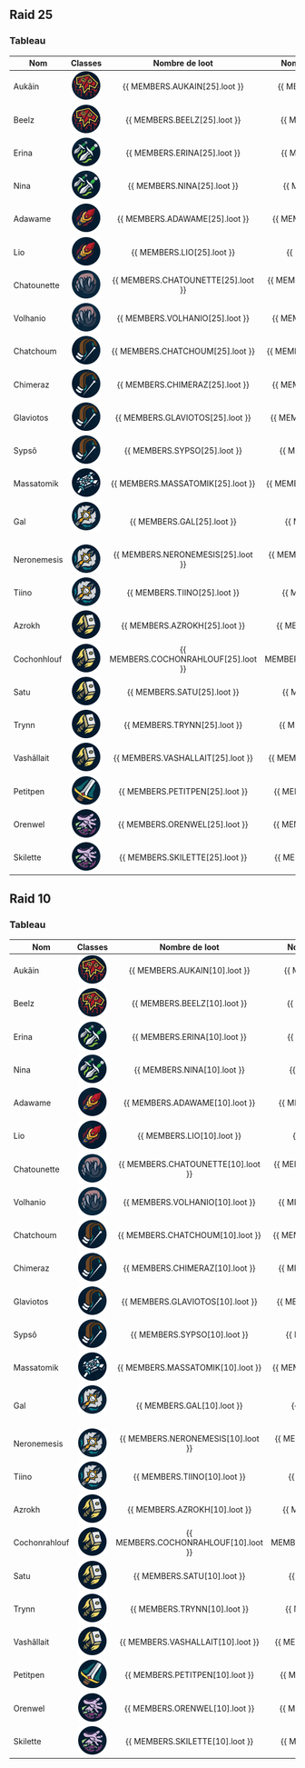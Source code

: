 <script setup>

const MEMBERS = {
    AUKAIN: {
        10:{
            raid: 1,
        loot: 0,
        },
        25:{
            raid: 1,
        loot: 1,
        },
        
    },
    BEELZ: {
        10:{
            raid: 1,
        loot: 0,
        },
        25:{
            raid: 1,
        loot: 0,
        },
        
    },
    ERINA: {
        10:{
            raid: 1,
        loot: 0,
        },
        25:{
            raid: 1,
        loot: 0,
        },
        
    },
    NINA: {
        10:{
            raid: 1,
        loot: 0,
        },
        25:{
            raid: 1,
        loot: 1,
        },
        
    },
    ADAWAME: {
        10:{
            raid: 1,
        loot: 0,
        },
        25:{
            raid: 1,
        loot: 1,
        },
        
    },
    LIO: {
        10:{
            raid: 1,
        loot: 0,
        },
        25:{
            raid: 1,
        loot: 1,
        },
        
    },
    CHATOUNETTE: {
        10:{
            raid: 1,
        loot: 0,
        },
        25:{
            raid: 1,
        loot: 0,
        },
        
    },
    VOLHANIO: {
        10:{
            raid: 1,
        loot: 0,
        },
        25:{
            raid: 1,
        loot: 0,
        },
        
    },
    CHATCHOUM: {
        10:{
            raid: 1,
        loot: 0,
        },
        25:{
            raid: 1,
        loot: 2,
        },
        
    },
    CHIMERAZ: {
        10:{
            raid: 1,
        loot: 0,
        },
        25:{
            raid: 1,
        loot: 1,
        },
        
    },
    GLAVIOTOS: {
        10:{
            raid: 1,
        loot: 0,
        },
        25:{
            raid: 1,
        loot: 0,
        },
        
    },
    SYPSO: {
        10:{
            raid: 1,
        loot: 0,
        },
        25:{
            raid: 1,
        loot: 0,
        },
        
    },
    MASSATOMIK: {
        10:{
            raid: 1,
        loot: 0,
        },
        25:{
            raid: 1,
        loot: 0,
        },
        
    },
    GAL: {
        10:{
            raid: 1,
        loot: 0,
        },
        25:{
            raid: 1,
        loot: 1,
        },
        
    },
    NERONEMESIS: {
        10:{
            raid: 1,
        loot: 0,
        },
        25:{
            raid: 1,
        loot: 0,
        },
        
    },
    TIINO: {
        10:{
            raid: 1,
        loot: 0,
        },
        25:{
            raid: 1,
        loot: 2,
        },
        
    },
    AZROKH: {
        10:{
            raid: 1,
        loot: 0,
        },
        25:{
            raid: 1,
        loot: 1,
        },
    },
        COCHONRAHLOUF: {
        10:{
            raid: 1,
        loot: 0,
        },
        25:{
            raid: 1,
        loot: 1,
        },
    },
    SATU: {
        10:{
            raid: 1,
        loot: 0,
        },
        25:{
            raid: 1,
        loot: 2,
        },
        
    },
    TRYNN: {
        10:{
            raid: 1,
        loot: 0,
        },
        25:{
            raid: 1,
        loot: 1,
        },
        
    },
    VASHALLAIT: {
        10:{
            raid: 1,
        loot: 0,
        },
        25:{
            raid: 1,
        loot: 1,
        },
        
    },

        PETITPEN: {
        10:{
            raid: 1,
        loot: 0,
        },
        25:{
            raid: 1,
        loot: 0,
        },
        
    },

            ORENWEL: {
        10:{
            raid: 1,
        loot: 0,
        },
        25:{
            raid: 1,
        loot: 1,
        },
        
    },
            SKILETTE: {
        10:{
            raid: 1,
        loot: 0,
        },
        25:{
            raid: 1,
        loot: 1,
        },
        
    },
    
}

const calculRatio = (nbLoot, nbRaid) => Number(nbLoot / nbRaid).toFixed(2)
</script>

## Raid 25

### Tableau

| Nom         |                                         Classes                                         |            Nombre de loot            |     Nombre de jour de présences      |                                       Ratio                                       |
| ----------- | :-------------------------------------------------------------------------------------: | :----------------------------------: | :----------------------------------: | :-------------------------------------------------------------------------------: |
| Aukâin      |    <img title="chaman" alt="Alt text" src="/classes/shaman.png" width=50 height=50 >    |    {{ MEMBERS.AUKAIN[25].loot }}     |    {{ MEMBERS.AUKAIN[25].raid }}     |        {{ calculRatio(MEMBERS.AUKAIN[25].loot, MEMBERS.AUKAIN[25].raid) }}        |
| Beelz       |    <img title="chaman" alt="Alt text" src="/classes/shaman.png" width=50 height=50 >    |     {{ MEMBERS.BEELZ[25].loot }}     |     {{ MEMBERS.BEELZ[25].raid }}     |         {{ calculRatio(MEMBERS.BEELZ[25].loot, MEMBERS.BEELZ[25].raid) }}         |
| Erina       |    <img title="voleur" alt="Alt text" src="/classes/rogue.png" width=50 height=50 >     |     {{ MEMBERS.ERINA[25].loot }}     |     {{ MEMBERS.ERINA[25].raid }}     |         {{ calculRatio(MEMBERS.ERINA[25].loot, MEMBERS.ERINA[25].raid) }}         |
| Nina        |    <img title="voleur" alt="Alt text" src="/classes/rogue.png" width=50 height=50 >     |     {{ MEMBERS.NINA[25].loot }}      |     {{ MEMBERS.NINA[25].raid }}      |          {{ calculRatio(MEMBERS.NINA[25].loot, MEMBERS.NINA[25].raid) }}          |
| Adawame     |      <img title="mage" alt="Alt text" src="/classes/mage.png" width=50 height=50 >      |    {{ MEMBERS.ADAWAME[25].loot }}    |    {{ MEMBERS.ADAWAME[25].raid }}    |       {{ calculRatio(MEMBERS.ADAWAME[25].loot, MEMBERS.ADAWAME[25].raid) }}       |
| Lio         |      <img title="mage" alt="Alt text" src="/classes/mage.png" width=50 height=50 >      |      {{ MEMBERS.LIO[25].loot }}      |      {{ MEMBERS.LIO[25].raid }}      |           {{ calculRatio(MEMBERS.LIO[25].loot, MEMBERS.LIO[25].raid) }}           |
| Chatounette |    <img title="druide" alt="Alt text" src="/classes/druide.png" width=50 height=50 >    |  {{ MEMBERS.CHATOUNETTE[25].loot }}  |  {{ MEMBERS.CHATOUNETTE[25].raid }}  |   {{ calculRatio(MEMBERS.CHATOUNETTE[25].loot, MEMBERS.CHATOUNETTE[25].raid) }}   |
| Volhanio    |    <img title="druide" alt="Alt text" src="/classes/druide.png" width=50 height=50 >    |   {{ MEMBERS.VOLHANIO[25].loot }}    |   {{ MEMBERS.VOLHANIO[25].raid }}    |      {{ calculRatio(MEMBERS.VOLHANIO[25].loot, MEMBERS.VOLHANIO[25].raid) }}      |
| Chatchoum   |    <img title="hunter" alt="Alt text" src="/classes/hunter.png" width=50 height=50 >    |   {{ MEMBERS.CHATCHOUM[25].loot }}   |   {{ MEMBERS.CHATCHOUM[25].raid }}   |     {{ calculRatio(MEMBERS.CHATCHOUM[25].loot, MEMBERS.CHATCHOUM[25].raid) }}     |
| Chimeraz    |    <img title="hunter" alt="Alt text" src="/classes/hunter.png" width=50 height=50 >    |   {{ MEMBERS.CHIMERAZ[25].loot }}    |   {{ MEMBERS.CHIMERAZ[25].raid }}    |      {{ calculRatio(MEMBERS.CHIMERAZ[25].loot, MEMBERS.CHIMERAZ[25].raid) }}      |
| Glaviotos   |    <img title="hunter" alt="Alt text" src="/classes/hunter.png" width=50 height=50 >    |   {{ MEMBERS.GLAVIOTOS[25].loot }}   |   {{ MEMBERS.GLAVIOTOS[25].raid }}   |     {{ calculRatio(MEMBERS.GLAVIOTOS[25].loot, MEMBERS.GLAVIOTOS[25].raid) }}     |
| Sypsô       |    <img title="hunter" alt="Alt text" src="/classes/hunter.png" width=50 height=50 >    |     {{ MEMBERS.SYPSO[25].loot }}     |     {{ MEMBERS.SYPSO[25].raid }}     |         {{ calculRatio(MEMBERS.SYPSO[25].loot, MEMBERS.SYPSO[25].raid) }}         |
| Massatomik  |    <img title="Prêtre" alt="Alt text" src="/classes/priest.png" width=50 height=50 >    |  {{ MEMBERS.MASSATOMIK[25].loot }}   |  {{ MEMBERS.MASSATOMIK[25].raid }}   |    {{ calculRatio(MEMBERS.MASSATOMIK[25].loot, MEMBERS.MASSATOMIK[25].raid) }}    |
| Gal         |       <img title="DK" alt="Alt text" src="/classes/dk.png" width=50 height=50 >         |      {{ MEMBERS.GAL[25].loot }}      |      {{ MEMBERS.GAL[25].raid }}      |           {{ calculRatio(MEMBERS.GAL[25].loot, MEMBERS.GAL[25].raid) }}           |
| Neronemesis |        <img title="DK" alt="Alt text" src="/classes/dk.png" width=50 height=50 >        |  {{ MEMBERS.NERONEMESIS[25].loot }}  |  {{ MEMBERS.NERONEMESIS[25].raid }}  |   {{ calculRatio(MEMBERS.NERONEMESIS[25].loot, MEMBERS.NERONEMESIS[25].raid) }}   |
| Tiino       |        <img title="DK" alt="Alt text" src="/classes/dk.png" width=50 height=50 >        |     {{ MEMBERS.TIINO[25].loot }}     |     {{ MEMBERS.TIINO[25].raid }}     |         {{ calculRatio(MEMBERS.TIINO[25].loot, MEMBERS.TIINO[25].raid) }}         |
| Azrokh      |   <img title="Paladin" alt="Alt text" src="/classes/paladin.png" width=50 height=50 >   |    {{ MEMBERS.AZROKH[25].loot }}     |    {{ MEMBERS.AZROKH[25].raid }}     |        {{ calculRatio(MEMBERS.AZROKH[25].loot, MEMBERS.AZROKH[25].raid) }}        |
| Cochonhlouf |   <img title="Paladin" alt="Alt text" src="/classes/paladin.png" width=50 height=50 >   | {{ MEMBERS.COCHONRAHLOUF[25].loot }} | {{ MEMBERS.COCHONRAHLOUF[25].raid }} | {{ calculRatio(MEMBERS.COCHONRAHLOUF[25].loot, MEMBERS.COCHONRAHLOUF[25].raid) }} |
| Satu        |   <img title="Paladin" alt="Alt text" src="/classes/paladin.png" width=50 height=50 >   |     {{ MEMBERS.SATU[25].loot }}      |     {{ MEMBERS.SATU[25].raid }}      |          {{ calculRatio(MEMBERS.SATU[25].loot, MEMBERS.SATU[25].raid) }}          |
| Trynn       |   <img title="Paladin" alt="Alt text" src="/classes/paladin.png" width=50 height=50 >   |     {{ MEMBERS.TRYNN[25].loot }}     |     {{ MEMBERS.TRYNN[25].raid }}     |         {{ calculRatio(MEMBERS.TRYNN[25].loot, MEMBERS.TRYNN[25].raid) }}         |
| Vashâllait  |   <img title="Paladin" alt="Alt text" src="/classes/paladin.png" width=50 height=50 >   |  {{ MEMBERS.VASHALLAIT[25].loot }}   |  {{ MEMBERS.VASHALLAIT[25].raid }}   |    {{ calculRatio(MEMBERS.VASHALLAIT[25].loot, MEMBERS.VASHALLAIT[25].raid) }}    |
| Petitpen    |       <img title="war" alt="Alt text" src="/classes/war.png" width=50 height=50 >       |   {{ MEMBERS.PETITPEN[25].loot }}    |   {{ MEMBERS.PETITPEN[25].raid }}    |      {{ calculRatio(MEMBERS.PETITPEN[25].loot, MEMBERS.PETITPEN[25].raid) }}      |
| Orenwel     | <img title="demoniste" alt="Alt text" src="/classes/demoniste.png" width=50 height=50 > |    {{ MEMBERS.ORENWEL[25].loot }}    |    {{ MEMBERS.ORENWEL[25].raid }}    |       {{ calculRatio(MEMBERS.ORENWEL[25].loot, MEMBERS.ORENWEL[25].raid) }}       |
| Skilette    | <img title="demoniste" alt="Alt text" src="/classes/demoniste.png" width=50 height=50 > |   {{ MEMBERS.SKILETTE[25].loot }}    |   {{ MEMBERS.SKILETTE[25].raid }}    |      {{ calculRatio(MEMBERS.SKILETTE[25].loot, MEMBERS.SKILETTE[25].raid) }}      |

## Raid 10

### Tableau

| Nom           |                                         Classes                                         |            Nombre de loot            |     Nombre de jour de présences      |                                       Ratio                                       |
| ------------- | :-------------------------------------------------------------------------------------: | :----------------------------------: | :----------------------------------: | :-------------------------------------------------------------------------------: |
| Aukâin        |    <img title="chaman" alt="Alt text" src="/classes/shaman.png" width=50 height=50 >    |    {{ MEMBERS.AUKAIN[10].loot }}     |    {{ MEMBERS.AUKAIN[10].raid }}     |        {{ calculRatio(MEMBERS.AUKAIN[10].loot, MEMBERS.AUKAIN[10].raid) }}        |
| Beelz         |    <img title="chaman" alt="Alt text" src="/classes/shaman.png" width=50 height=50 >    |     {{ MEMBERS.BEELZ[10].loot }}     |     {{ MEMBERS.BEELZ[10].raid }}     |         {{ calculRatio(MEMBERS.BEELZ[10].loot, MEMBERS.BEELZ[10].raid) }}         |
| Erina         |    <img title="voleur" alt="Alt text" src="/classes/rogue.png" width=50 height=50 >     |     {{ MEMBERS.ERINA[10].loot }}     |     {{ MEMBERS.ERINA[10].raid }}     |         {{ calculRatio(MEMBERS.ERINA[10].loot, MEMBERS.ERINA[10].raid) }}         |
| Nina          |    <img title="voleur" alt="Alt text" src="/classes/rogue.png" width=50 height=50 >     |     {{ MEMBERS.NINA[10].loot }}      |     {{ MEMBERS.NINA[10].raid }}      |          {{ calculRatio(MEMBERS.NINA[10].loot, MEMBERS.NINA[10].raid) }}          |
| Adawame       |      <img title="mage" alt="Alt text" src="/classes/mage.png" width=50 height=50 >      |    {{ MEMBERS.ADAWAME[10].loot }}    |    {{ MEMBERS.ADAWAME[10].raid }}    |       {{ calculRatio(MEMBERS.ADAWAME[10].loot, MEMBERS.ADAWAME[10].raid) }}       |
| Lio           |      <img title="mage" alt="Alt text" src="/classes/mage.png" width=50 height=50 >      |      {{ MEMBERS.LIO[10].loot }}      |      {{ MEMBERS.LIO[10].raid }}      |           {{ calculRatio(MEMBERS.LIO[10].loot, MEMBERS.LIO[10].raid) }}           |
| Chatounette   |    <img title="druide" alt="Alt text" src="/classes/druide.png" width=50 height=50 >    |  {{ MEMBERS.CHATOUNETTE[10].loot }}  |  {{ MEMBERS.CHATOUNETTE[10].raid }}  |   {{ calculRatio(MEMBERS.CHATOUNETTE[10].loot, MEMBERS.CHATOUNETTE[10].raid) }}   |
| Volhanio      |    <img title="druide" alt="Alt text" src="/classes/druide.png" width=50 height=50 >    |   {{ MEMBERS.VOLHANIO[10].loot }}    |   {{ MEMBERS.VOLHANIO[10].raid }}    |      {{ calculRatio(MEMBERS.VOLHANIO[10].loot, MEMBERS.VOLHANIO[10].raid) }}      |
| Chatchoum     |    <img title="hunter" alt="Alt text" src="/classes/hunter.png" width=50 height=50 >    |   {{ MEMBERS.CHATCHOUM[10].loot }}   |   {{ MEMBERS.CHATCHOUM[10].raid }}   |     {{ calculRatio(MEMBERS.CHATCHOUM[10].loot, MEMBERS.CHATCHOUM[10].raid) }}     |
| Chimeraz      |    <img title="hunter" alt="Alt text" src="/classes/hunter.png" width=50 height=50 >    |   {{ MEMBERS.CHIMERAZ[10].loot }}    |   {{ MEMBERS.CHIMERAZ[10].raid }}    |      {{ calculRatio(MEMBERS.CHIMERAZ[10].loot, MEMBERS.CHIMERAZ[10].raid) }}      |
| Glaviotos     |    <img title="hunter" alt="Alt text" src="/classes/hunter.png" width=50 height=50 >    |   {{ MEMBERS.GLAVIOTOS[10].loot }}   |   {{ MEMBERS.GLAVIOTOS[10].raid }}   |     {{ calculRatio(MEMBERS.GLAVIOTOS[10].loot, MEMBERS.GLAVIOTOS[10].raid) }}     |
| Sypsô         |    <img title="hunter" alt="Alt text" src="/classes/hunter.png" width=50 height=50 >    |     {{ MEMBERS.SYPSO[10].loot }}     |     {{ MEMBERS.SYPSO[10].raid }}     |         {{ calculRatio(MEMBERS.SYPSO[10].loot, MEMBERS.SYPSO[10].raid) }}         |
| Massatomik    |    <img title="Prêtre" alt="Alt text" src="/classes/priest.png" width=50 height=50 >    |  {{ MEMBERS.MASSATOMIK[10].loot }}   |  {{ MEMBERS.MASSATOMIK[10].raid }}   |    {{ calculRatio(MEMBERS.MASSATOMIK[10].loot, MEMBERS.MASSATOMIK[10].raid) }}    |
| Gal           |       <img title="DK" alt="Alt text" src="/classes/dk.png" width=50 height=50 >         |      {{ MEMBERS.GAL[10].loot }}      |      {{ MEMBERS.GAL[10].raid }}      |           {{ calculRatio(MEMBERS.GAL[10].loot, MEMBERS.GAL[10].raid) }}           |
| Neronemesis   |        <img title="DK" alt="Alt text" src="/classes/dk.png" width=50 height=50 >        |  {{ MEMBERS.NERONEMESIS[10].loot }}  |  {{ MEMBERS.NERONEMESIS[10].raid }}  |   {{ calculRatio(MEMBERS.NERONEMESIS[10].loot, MEMBERS.NERONEMESIS[10].raid) }}   |
| Tiino         |        <img title="DK" alt="Alt text" src="/classes/dk.png" width=50 height=50 >        |     {{ MEMBERS.TIINO[10].loot }}     |     {{ MEMBERS.TIINO[10].raid }}     |         {{ calculRatio(MEMBERS.TIINO[10].loot, MEMBERS.TIINO[10].raid) }}         |
| Azrokh        |   <img title="Paladin" alt="Alt text" src="/classes/paladin.png" width=50 height=50 >   |    {{ MEMBERS.AZROKH[10].loot }}     |    {{ MEMBERS.AZROKH[10].raid }}     |        {{ calculRatio(MEMBERS.AZROKH[10].loot, MEMBERS.AZROKH[10].raid) }}        |
| Cochonrahlouf |   <img title="Paladin" alt="Alt text" src="/classes/paladin.png" width=50 height=50 >   | {{ MEMBERS.COCHONRAHLOUF[10].loot }} | {{ MEMBERS.COCHONRAHLOUF[10].raid }} | {{ calculRatio(MEMBERS.COCHONRAHLOUF[10].loot, MEMBERS.COCHONRAHLOUF[10].raid) }} |
| Satu          |   <img title="Paladin" alt="Alt text" src="/classes/paladin.png" width=50 height=50 >   |     {{ MEMBERS.SATU[10].loot }}      |     {{ MEMBERS.SATU[10].raid }}      |          {{ calculRatio(MEMBERS.SATU[10].loot, MEMBERS.SATU[10].raid) }}          |
| Trynn         |   <img title="Paladin" alt="Alt text" src="/classes/paladin.png" width=50 height=50 >   |     {{ MEMBERS.TRYNN[10].loot }}     |     {{ MEMBERS.TRYNN[10].raid }}     |         {{ calculRatio(MEMBERS.TRYNN[10].loot, MEMBERS.TRYNN[10].raid) }}         |
| Vashâllait    |   <img title="Paladin" alt="Alt text" src="/classes/paladin.png" width=50 height=50 >   |  {{ MEMBERS.VASHALLAIT[10].loot }}   |  {{ MEMBERS.VASHALLAIT[10].raid }}   |    {{ calculRatio(MEMBERS.VASHALLAIT[10].loot, MEMBERS.VASHALLAIT[10].raid) }}    |
| Petitpen      |       <img title="war" alt="Alt text" src="/classes/war.png" width=50 height=50 >       |   {{ MEMBERS.PETITPEN[10].loot }}    |   {{ MEMBERS.PETITPEN[10].raid }}    |      {{ calculRatio(MEMBERS.PETITPEN[10].loot, MEMBERS.PETITPEN[10].raid) }}      |
| Orenwel       | <img title="demoniste" alt="Alt text" src="/classes/demoniste.png" width=50 height=50 > |    {{ MEMBERS.ORENWEL[10].loot }}    |    {{ MEMBERS.ORENWEL[10].raid }}    |       {{ calculRatio(MEMBERS.ORENWEL[10].loot, MEMBERS.ORENWEL[10].raid) }}       |
| Skilette      | <img title="demoniste" alt="Alt text" src="/classes/demoniste.png" width=50 height=50 > |   {{ MEMBERS.SKILETTE[10].loot }}    |   {{ MEMBERS.SKILETTE[10].raid }}    |      {{ calculRatio(MEMBERS.SKILETTE[10].loot, MEMBERS.SKILETTE[10].raid) }}      |
